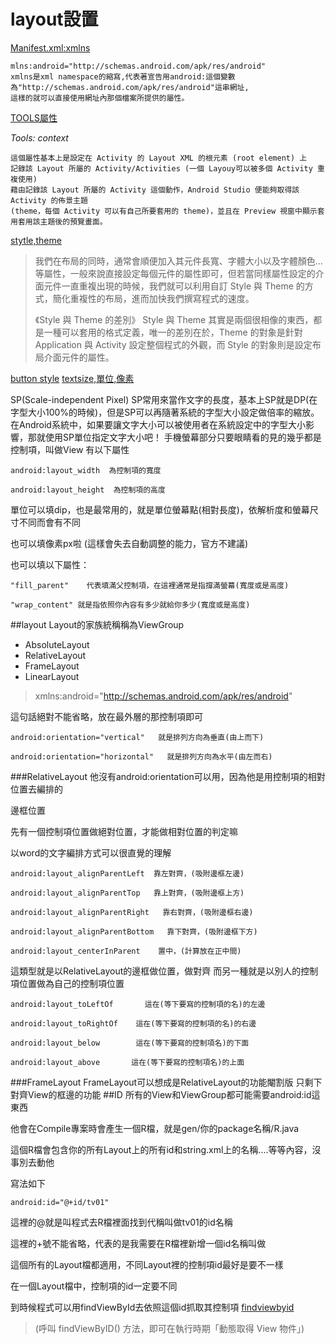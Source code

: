 # layout設置

 [Manifest.xml:xmlns](https://sites.google.com/site/givemepassxd999/android/fen-ximanifest-xml)
  
    mlns:android="http://schemas.android.com/apk/res/android"
    xmlns是xml namespace的縮寫,代表著宣告用android:這個變數為"http://schemas.android.com/apk/res/android"這串網址,
    這樣的就可以直接使用網址內那個檔案所提供的屬性。
  
 [TOOLS屬性](http://www.xlgps.com/article/48068.html)
  
   *Tools: context*
   
    這個屬性基本上是設定在 Activity 的 Layout XML 的根元素 (root element) 上
    記錄該 Layout 所屬的 Activity/Activities (一個 Layouy可以被多個 Activity 重複使用)
    藉由記錄該 Layout 所屬的 Activity 這個動作，Android Studio 便能夠取得該 Activity 的佈景主題 
    (theme，每個 Activity 可以有自己所要套用的 theme)，並且在 Preview 視窗中顯示套用套用該主題後的預覽畫面。
    
 [stytle,theme](http://xnfood.com.tw/style-theme/#declare_02)
 
> 我們在布局的同時，通常會順便加入其元件長寬、字體大小以及字體顏色…等屬性，一般來說直接設定每個元件的屬性即可，但若當同樣屬性設定的介    面元件一直重複出現的時候，我們就可以利用自訂 Style 與 Theme 的方式，簡化重複性的布局，進而加快我們撰寫程式的速度。
> 
>《Style 與 Theme 的差別》
> Style 與 Theme 其實是兩個很相像的東西，都是一種可以套用的格式定義，唯一的差別在於，Theme 的對象是針對 Application 與 Activity      設定整個程式的外觀，而 Style 的對象則是設定布局介面元件的屬性。


 [button style](http://ithelp.ithome.com.tw/question/10156770)
 [textsize,單位,像素](https://magiclen.org/android-screen/)
 
   SP(Scale-independent Pixel)
SP常用來當作文字的長度，基本上SP就是DP(在字型大小100%的時候)，但是SP可以再隨著系統的字型大小設定做倍率的縮放。在Android系統中，如果要讓文字大小可以被使用者在系統設定中的字型大小影響，那就使用SP單位指定文字大小吧！
手機螢幕部分只要眼睛看的見的幾乎都是控制項，叫做View
有以下屬性

    android:layout_width  為控制項的寬度

    android:layout_height  為控制項的高度

單位可以填dip，也是最常用的，就是單位螢幕點(相對長度)，依解析度和螢幕尺寸不同而會有不同

也可以填像素px啦 (這樣會失去自動調整的能力，官方不建議)

也可以填以下屬性：

    "fill_parent"    代表填滿父控制項，在這裡通常是指撐滿螢幕(寬度或是高度)

    "wrap_content" 就是指依照你內容有多少就給你多少(寬度或是高度)

##layout
  Layout的家族統稱稱為ViewGroup
  *   AbsoluteLayout
  *   RelativeLayout
  *   FrameLayout
  *   LinearLayout

 > xmlns:android="http://schemas.android.com/apk/res/android"
 
   這句話絕對不能省略，放在最外層的那控制項即可
    
    
    android:orientation="vertical"   就是排列方向為垂直(由上而下)

    android:orientation="horizontal"   就是排列方向為水平(由左而右)
###RelativeLayout
他沒有android:orientation可以用，因為他是用控制項的相對位置去編排的

邊框位置

先有一個控制項位置做絕對位置，才能做相對位置的判定嘛

以word的文字編排方式可以很直覺的理解

    android:layout_alignParentLeft  靠左對齊，(吸附邊框左邊)

    android:layout_alignParentTop   靠上對齊，(吸附邊框上方)

    android:layout_alignParentRight   靠右對齊，(吸附邊框右邊)

    android:layout_alignParentBottom   靠下對齊，(吸附邊框下方)

    android:layout_centerInParent    置中，(計算放在正中間)

這類型就是以RelativeLayout的邊框做位置，做對齊
而另一種就是以別人的控制項位置做為自己的控制項位置

    android:layout_toLeftOf       這在(等下要寫的控制項的名)的左邊
    
    android:layout_toRightOf    這在(等下要寫的控制項的名)的右邊
   
    android:layout_below        這在(等下要寫的控制項名)的下面
    
    android:layout_above       這在(等下要寫的控制項名)的上面
###FrameLayout
 FrameLayout可以想成是RelativeLayout的功能閹割版
 只剩下對齊View的框邊的功能
##ID
所有的View和ViewGroup都可能需要android:id這東西

他會在Compile專案時會產生一個R檔，就是gen/你的package名稱/R.java

這個R檔會包含你的所有Layout上的所有id和string.xml上的名稱....等等內容，沒事別去動他

寫法如下

    android:id="@+id/tv01"

這裡的@就是叫程式去R檔裡面找到代稱叫做tv01的id名稱

這裡的+號不能省略，代表的是我需要在R檔裡新增一個id名稱叫做

這個所有的Layout檔都適用，不同Layout裡的控制項id最好是要不一樣

在一個Layout檔中，控制項的id一定要不同

到時候程式可以用findViewById去依照這個id抓取其控制項
[findviewbyid](http://www.2cto.com/kf/201204/127405.html)

>(呼叫 findViewByID() 方法，即可在執行時期「動態取得 View 物件」)
